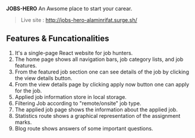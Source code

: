 **JOBS-HERO**
An Awsome place to start your carear.

> Live site : http://jobs-hero-alaminrifat.surge.sh/

## Features & Funcationalities
1. It's a single-page React website for job hunters.
2. The home page shows all navigation bars, job category lists, and job features.
3. From the featured job section one can see details of the job by clicking the view details button.
4. From the view details page by clicking apply now button one can apply for the job.
5. Applied job information store in local storage.
6. Filtering Job according to "remote/onsite" job type.
7. The applied job page shows the information about the applied job.
8. Statistics route shows a graphical representation of the assignment marks.
9. Blog route shows answers of some important questions. 
